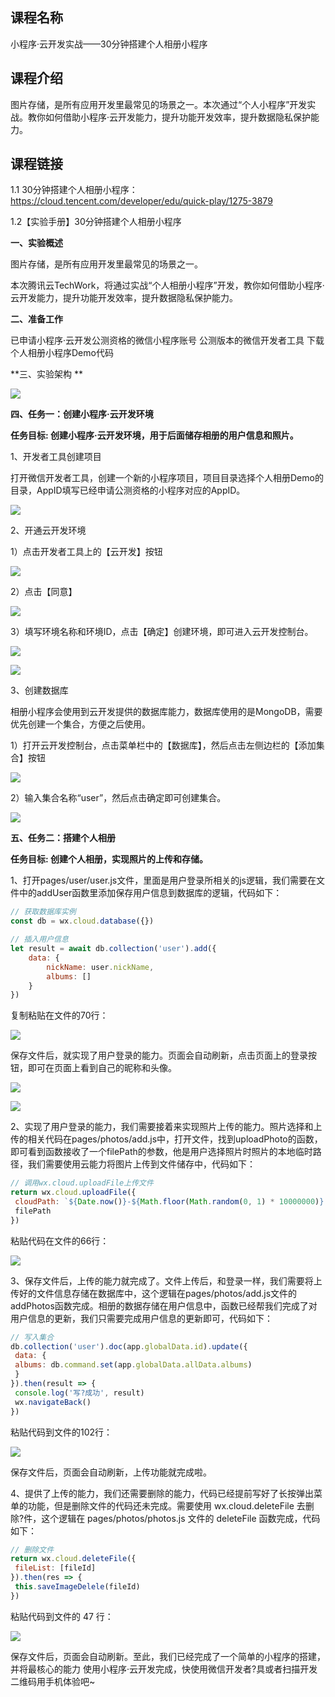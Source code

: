 ## 课程名称
小程序·云开发实战——30分钟搭建个人相册小程序

## 课程介绍
图片存储，是所有应用开发里最常见的场景之一。本次通过“个人小程序”开发实战。教你如何借助小程序·云开发能力，提升功能开发效率，提升数据隐私保护能力。

## 课程链接

1.1 30分钟搭建个人相册小程序：
https://cloud.tencent.com/developer/edu/quick-play/1275-3879

1.2【实验手册】30分钟搭建个人相册小程序

**一、实验概述**

图片存储，是所有应用开发里最常见的场景之一。

本次腾讯云TechWork，将通过实战“个人相册小程序”开发，教你如何借助小程序·云开发能力，提升功能开发效率，提升数据隐私保护能力。

**二、准备工作**

已申请小程序·云开发公测资格的微信小程序账号
公测版本的微信开发者工具
下载个人相册小程序Demo代码

**三、实验架构 **

![](https://puui.qpic.cn/vupload/0/20190725_1564047544207_f6buqemcndv.jpeg/0)

**四、任务一：创建小程序·云开发环境**

**任务目标: 创建小程序·云开发环境，用于后面储存相册的用户信息和照片。**

1、开发者工具创建项目 

打开微信开发者工具，创建一个新的小程序项目，项目目录选择个人相册Demo的目录，AppID填写已经申请公测资格的小程序对应的AppID。

![](https://puui.qpic.cn/vupload/0/20190725_1564047607695_p09ersqpiy.jpeg/0)

2、开通云开发环境

1）点击开发者工具上的【云开发】按钮

![](https://puui.qpic.cn/vupload/0/20190725_1564047640500_86i4a5tev2v.jpeg/0)

2）点击【同意】

![](https://puui.qpic.cn/vupload/0/20190725_1564047687478_rajggsm8nyp.jpeg/0)

3）填写环境名称和环境ID，点击【确定】创建环境，即可进入云开发控制台。

![](https://puui.qpic.cn/vupload/0/20190725_1564047718249_kve7mcgn0nd.jpeg/0)

![](https://puui.qpic.cn/vupload/0/20190725_1564047763666_svces008txg.jpeg/0)

3、创建数据库

相册小程序会使用到云开发提供的数据库能力，数据库使用的是MongoDB，需要优先创建一个集合，方便之后使用。

1）打开云开发控制台，点击菜单栏中的【数据库】，然后点击左侧边栏的【添加集合】按钮

![](https://puui.qpic.cn/vupload/0/20190725_1564047792343_cdqiyyjw3ya.jpeg/0)

2）输入集合名称“user”，然后点击确定即可创建集合。

![](https://puui.qpic.cn/vupload/0/20190725_1564047823110_t9rjmhp7jfo.jpeg/0)

**五、任务二：搭建个人相册**

**任务目标: 创建个人相册，实现照片的上传和存储。**

1、打开pages/user/user.js文件，里面是用户登录所相关的js逻辑，我们需要在文件中的addUser函数里添加保存用户信息到数据库的逻辑，代码如下：

```javascript
// 获取数据库实例
const db = wx.cloud.database({})

// 插入用户信息
let result = await db.collection('user').add({
    data: {
        nickName: user.nickName,
        albums: []
    }
})
```

复制粘贴在文件的70行：

![](https://puui.qpic.cn/vupload/0/20190725_1564047886583_r139uqm9vch.jpeg/0)

保存文件后，就实现了用户登录的能力。页面会自动刷新，点击页面上的登录按钮，即可在页面上看到自己的昵称和头像。

![](https://puui.qpic.cn/vupload/0/20190725_1564047910231_ntb9hwgve7s.jpeg/0)

![](https://puui.qpic.cn/vupload/0/20190725_1564047931248_vruyk0v4ll.jpeg/0)

2、实现了用户登录的能力，我们需要接着来实现照片上传的能力。照片选择和上传的相关代码在pages/photos/add.js中，打开文件，找到uploadPhoto的函数，即可看到函数接收了一个filePath的参数，他是用户选择照片时照片的本地临时路径，我们需要使用云能力将图片上传到文件储存中，代码如下：

```javascript
// 调用wx.cloud.uploadFile上传文件
return wx.cloud.uploadFile({
 cloudPath: `${Date.now()}-${Math.floor(Math.random(0, 1) * 10000000)}.png`,
 filePath
})
```

粘贴代码在文件的66行：

![](https://puui.qpic.cn/vupload/0/20190725_1564047996846_54ac351l18x.jpeg/0)

3、保存文件后，上传的能力就完成了。文件上传后，和登录一样，我们需要将上传好的文件信息存储在数据库中，这个逻辑在pages/photos/add.js文件的addPhotos函数完成。相册的数据存储在用户信息中，函数已经帮我们完成了对用户信息的更新，我们只需要完成用户信息的更新即可，代码如下：

```javascript
// 写入集合
db.collection('user').doc(app.globalData.id).update({
 data: {
 albums: db.command.set(app.globalData.allData.albums)
 }
}).then(result => {
 console.log('写?成功', result)
 wx.navigateBack()
})
```

粘贴代码到文件的102行：

![](https://puui.qpic.cn/vupload/0/20190725_1564048052045_wn85xuf7x79.jpeg/0)

保存文件后，页面会自动刷新，上传功能就完成啦。

4、提供了上传的能力，我们还需要删除的能力，代码已经提前写好了长按弹出菜单的功能，但是删除文件的代码还未完成。需要使用 wx.cloud.deleteFile 去删除?件，这个逻辑在 pages/photos/photos.js 文件的 deleteFile 函数完成，代码如下：

```javascript
// 删除文件
return wx.cloud.deleteFile({
 fileList: [fileId]
}).then(res => {
 this.saveImageDelele(fileId)
})
```

粘贴代码到文件的 47 行：

![](https://puui.qpic.cn/vupload/0/20190725_1564048106829_q8t63mtphbb.png/0)

保存文件后，页面会自动刷新。至此，我们已经完成了一个简单的小程序的搭建，并将最核心的能力 使用小程序·云开发完成，快使用微信开发者?具或者扫描开发二维码用手机体验吧~


